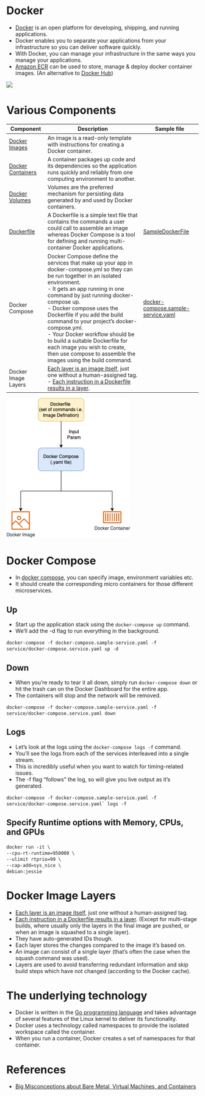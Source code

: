 # Docker
- [Docker](https://docs.docker.com/get-started/overview/) is an open platform for developing, shipping, and running applications. 
- Docker enables you to separate your applications from your infrastructure so you can deliver software quickly. 
- With Docker, you can manage your infrastructure in the same ways you manage your applications.
- [Amazon ECR](../../../2_AWSComponents/4_ComputeServices/AmazonECS/AmazonECR.md) can be used to store, manage & deploy docker container images. (An alternative to [Docker Hub](https://hub.docker.com/))

![](https://docs.docker.com/engine/images/architecture.svg)

# Various Components

| Component                                                                       | Description                                                                                                                                                                                                                                                                                                                                                                                                                                                                                                  | Sample file                                                              |
|---------------------------------------------------------------------------------|--------------------------------------------------------------------------------------------------------------------------------------------------------------------------------------------------------------------------------------------------------------------------------------------------------------------------------------------------------------------------------------------------------------------------------------------------------------------------------------------------------------|--------------------------------------------------------------------------|
| [Docker Images](https://docs.docker.com/get-started/overview/#images)           | An image is a read-only template with instructions for creating a Docker container.                                                                                                                                                                                                                                                                                                                                                                                                                          |                                                                          |
| [Docker Containers](https://docs.docker.com/get-started/overview/#containers)   | A container packages up code and its dependencies so the application runs quickly and reliably from one computing environment to another.                                                                                                                                                                                                                                                                                                                                                                    |                                                                          |
| [Docker Volumes](https://docs.docker.com/storage/volumes/)                      | Volumes are the preferred mechanism for persisting data generated by and used by Docker containers.                                                                                                                                                                                                                                                                                                                                                                                                          |                                                                          |
| [Dockerfile](https://docs.docker.com/language/golang/build-images/)             | A Dockerfile is a simple text file that contains the commands a user could call to assemble an image whereas Docker Compose is a tool for defining and running multi-container Docker applications.                                                                                                                                                                                                                                                                                                          | [SampleDockerFile](SampleDockerFile)                                     |
| Docker Compose                                                                  | Docker Compose define the services that make up your app in docker-compose.yml so they can be run together in an isolated environment. <br/>- It gets an app running in one command by just running docker-compose up. <br/>- Docker compose uses the Dockerfile if you add the build command to your project’s docker-compose.yml. <br/>- Your Docker workflow should be to build a suitable Dockerfile for each image you wish to create, then use compose to assemble the images using the build command. | [docker-compose.sample-service.yaml](docker-compose.sample-service.yaml) |
| Docker Image Layers                                                             | [Each layer is an image itself](https://vsupalov.com/docker-image-layers/), just one without a human-assigned tag.<br/>- [Each instruction in a Dockerfile results in a layer]().                                                                                                                                                                                                                                                                                                                            |                                                                          |

![](assets/Docker_Concepts.png)

# Docker Compose
- In [docker compose](https://docs.docker.com/get-started/08_using_compose/), you can specify image, environment variables etc.
- It should create the corresponding micro containers for those different microservices.

## Up
- Start up the application stack using the `docker-compose up` command. 
- We’ll add the -d flag to run everything in the background.

````shell
docker-compose -f docker-compose.sample-service.yaml -f service/docker-compose.service.yaml up -d
````

## Down
- When you’re ready to tear it all down, simply run `docker-compose down` or hit the trash can on the Docker Dashboard for the entire app. 
- The containers will stop and the network will be removed.

````shell
docker-compose -f docker-compose.sample-service.yaml -f service/docker-compose.service.yaml down
````

## Logs
- Let’s look at the logs using the `docker-compose logs -f` command. 
- You’ll see the logs from each of the services interleaved into a single stream. 
- This is incredibly useful when you want to watch for timing-related issues. 
- The -f flag “follows” the log, so will give you live output as it’s generated.

````shell
docker-compose -f docker-compose.sample-service.yaml -f service/docker-compose.service.yaml` logs -f
````

## Specify Runtime options with Memory, CPUs, and GPUs

````shell
docker run -it \
--cpu-rt-runtime=950000 \
--ulimit rtprio=99 \
--cap-add=sys_nice \
debian:jessie
````

# Docker Image Layers
- [Each layer is an image itself](https://vsupalov.com/docker-image-layers/), just one without a human-assigned tag.
- [Each instruction in a Dockerfile results in a layer](). (Except for multi-stage builds, where usually only the layers in the final image are pushed, or when an image is squashed to a single layer).
- They have auto-generated IDs though.
- Each layer stores the changes compared to the image it’s based on.
- An image can consist of a single layer (that’s often the case when the squash command was used).
- Layers are used to avoid transferring redundant information and skip build steps which have not changed (according to the Docker cache).

# The underlying technology
- Docker is written in the [Go programming language](../../../5_ProgrammingLanguages/1_GoLang) and takes advantage of several features of the Linux kernel to deliver its functionality. 
- Docker uses a technology called namespaces to provide the isolated workspace called the container. 
- When you run a container, Docker creates a set of namespaces for that container.

# References
- [Big Misconceptions about Bare Metal, Virtual Machines, and Containers](https://www.youtube.com/watch?v=Jz8Gs4UHTO8)